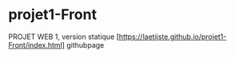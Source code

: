 # projet1-Front
PROJET WEB 1, version statique
[https://laetijste.github.io/projet1-Front/index.html] githubpage


